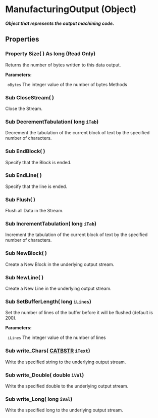 # ManufacturingOutput (Object)

**_Object that represents the output machining code._**

## Properties

### Property **Size**( ) As long (Read Only)

Returns the number of bytes written to this data output.

**Parameters:**

` oBytes`      The integer value of the number of bytes
Methods

### Sub **CloseStream**( )

Close the Stream.  
### Sub **DecrementTabulation**( long  `iTab`)

Decrement the tabulation of the current block of text by the specified number of characters.  
### Sub **EndBlock**( )

Specify that the Block is ended.  
### Sub **EndLine**( )

Specify that the line is ended.  
### Sub **Flush**( )

Flush all Data in the Stream.  
### Sub **IncrementTabulation**( long  `iTab`)

Increment the tabulation of the current block of text by the specified number of characters.  
### Sub **NewBlock**( )

Create a New Block in the underlying output stream.  
### Sub **NewLine**( )

Create a New Line in the underlying output stream.  
### Sub **SetBufferLength**( long  `iLines`)

Set the number of lines of the buffer before it will be flushed (default is 200).

**Parameters:**

` iLines`      The integer value of the number of lines

### Sub **write_Chars**( [CATBSTR](../System/typedef_CATBSTR_8129.md)  `iText`)

Write the specified string to the underlying output stream.  
### Sub **write_Double**( double  `iVal`)

Write the specified double to the underlying output stream.  
### Sub **write_Long**( long  `iVal`)

Write the specified long to the underlying output stream.
